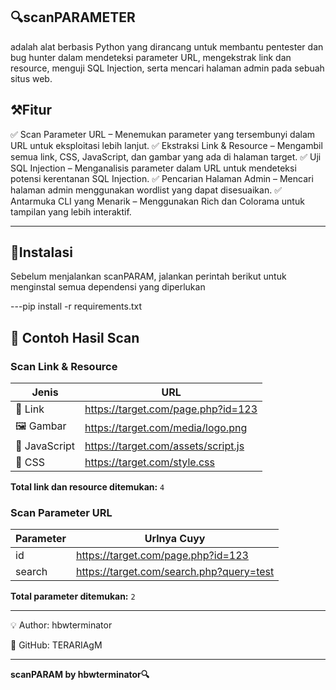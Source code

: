 ## 🔍scanPARAMETER 
adalah alat berbasis Python yang dirancang untuk membantu pentester dan bug hunter dalam mendeteksi parameter URL, mengekstrak link dan resource, menguji SQL Injection, serta mencari halaman admin pada sebuah situs web.

## ⚒️Fitur 

✅ Scan Parameter URL – Menemukan parameter yang tersembunyi dalam URL untuk eksploitasi lebih lanjut.
✅ Ekstraksi Link & Resource – Mengambil semua link, CSS, JavaScript, dan gambar yang ada di halaman target.
✅ Uji SQL Injection – Menganalisis parameter dalam URL untuk mendeteksi potensi kerentanan SQL Injection.
✅ Pencarian Halaman Admin – Mencari halaman admin menggunakan wordlist yang dapat disesuaikan.
✅ Antarmuka CLI yang Menarik – Menggunakan Rich dan Colorama untuk tampilan yang lebih interaktif.

---

## 🔧Instalasi 

Sebelum menjalankan scanPARAM, jalankan perintah berikut untuk menginstal semua dependensi yang diperlukan

---pip install -r requirements.txt

## 📌 Contoh Hasil Scan

### Scan Link & Resource

| Jenis        | URL                                       |
|-------------|-------------------------------------------|
| 🔗 Link      | https://target.com/page.php?id=123       |
| 🖼️ Gambar    | https://target.com/media/logo.png       |
| 📜 JavaScript | https://target.com/assets/script.js     |
| 🎨 CSS       | https://target.com/style.css            |

**Total link dan resource ditemukan:** `4`

### Scan Parameter URL

| Parameter   | Urlnya Cuyy                                |
|------------|-------------------------------------------|
| id         | https://target.com/page.php?id=123       |
| search     | https://target.com/search.php?query=test |

**Total parameter ditemukan:** `2`

---


💡 Author: hbwterminator

🔗 GitHub: TERARIAgM

---



**scanPARAM by hbwterminator🔍**
